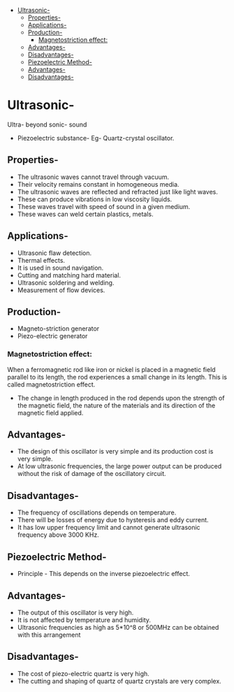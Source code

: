 - [Ultrasonic-](#ultrasonic-)
  - [Properties-](#properties-)
  - [Applications-](#applications-)
  - [Production-](#production-)
    - [Magnetostriction effect:](#magnetostriction-effect)
  - [Advantages-](#advantages-)
  - [Disadvantages-](#disadvantages-)
  - [Piezoelectric Method-](#piezoelectric-method-)
  - [Advantages-](#advantages--1)
  - [Disadvantages-](#disadvantages--1)
# Ultrasonic-
  Ultra- beyond 
  sonic- sound 
* Piezoelectric substance- Eg- Quartz-crystal oscillator.
## Properties-
* The ultrasonic waves cannot travel through vacuum.
* Their velocity remains constant in homogeneous media.
* The ultrasonic waves are reflected and refracted just like light waves.
* These can produce vibrations in low viscosity liquids.
* These waves travel with speed of sound in a given medium.
* These waves can weld certain plastics, metals.
 
## Applications-
* Ultrasonic flaw detection.
* Thermal effects.
* It is used in sound navigation.
* Cutting and matching hard material.
* Ultrasonic soldering and welding.
* Measurement of flow devices.

## Production-
* Magneto-striction generator
* Piezo-electric generator

### Magnetostriction effect: 
When a ferromagnetic rod like iron or nickel is placed in a magnetic field parallel to its length, the rod experiences a small change in its length. This is called magnetostriction effect.
* The change in length produced in the rod depends upon the strength of the magnetic field, the nature of the materials and its direction of the magnetic field applied.
 
## Advantages-
* The design of this oscillator is very simple and its production cost is very simple.
* At low ultrasonic frequencies, the large power output can be produced without the risk of damage of the oscillatory circuit.
  
## Disadvantages-
* The frequency of oscillations depends on temperature.
* There will be losses of energy due to hysteresis and eddy current.
* It has low upper frequency limit and cannot generate ultrasonic frequency above 3000 KHz.

## Piezoelectric Method-
* Principle - This depends on the inverse piezoelectric effect.


## Advantages-
* The output of this oscillator is very high.
* It is not affected by temperature and humidity.
* Ultrasonic frequencies as high as 5*10^8 or 500MHz can be obtained with this arrangement

## Disadvantages-
* The cost of piezo-electric quartz is very high.
* The cutting and shaping of quartz of quartz crystals are very complex.



